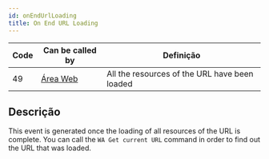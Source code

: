 ```yaml
---
id: onEndUrlLoading
title: On End URL Loading
---
```


| Code | Can be called by                            | Definição                                     |
| ---- | ------------------------------------------- | --------------------------------------------- |
| 49   | [Área Web](FormObjects/webArea_overview.md) | All the resources of the URL have been loaded |


## Descrição

This event is generated once the loading of all resources of the URL is complete. You can call the `WA Get current URL` command in order to find out the URL that was loaded.

